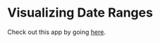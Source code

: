 # Visualizing Date Ranges

Check out this app by going [here](https://betweenthebrackets.github.io/visualizing-date-ranges/).
